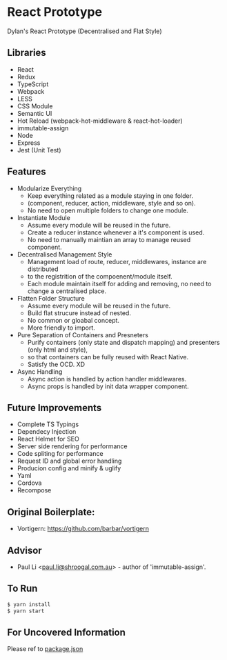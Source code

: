 # React Prototype
Dylan's React Prototype (Decentralised and Flat Style)

## Libraries
 - React
 - Redux
 - TypeScript
 - Webpack
 - LESS
 - CSS Module
 - Semantic UI
 - Hot Reload (webpack-hot-middleware & react-hot-loader)
 - immutable-assign
 - Node
 - Express
 - Jest (Unit Test)

## Features
 - Modularize Everything
   - Keep everything related as a module staying in one folder. 
   - (component, reducer, action, middleware, style and so on).
   - No need to open multiple folders to change one module.
 - Instantiate Module
   - Assume every module will be reused in the future.
   - Create a reducer instance whenever a it's component is used.
   - No need to manually maintian an array to manage reused component.
 - Decentralised Management Style
   - Management load of route, reducer, middlewares, instance are distributed 
   - to the registrition of the compoenent/module itself.
   - Each module maintain itself for adding and removing, no need to change a centralised place.
 - Flatten Folder Structure
   - Assume every module will be reused in the future.
   - Build flat strucure instead of nested.
   - No common or gloabal concept.
   - More friendly to import.
 - Pure Separation of Containers and Presneters
   - Purify containers (only state and dispatch mapping) and presenters (only html and style),
   - so that containers can be fully reused with React Native.
   - Satisfy the OCD. XD
 - Async Handling
   - Async action is handled by action handler middlewares.
   - Async props is handled by init data wrapper component.

## Future Improvements
 - Complete TS Typings
 - Dependecy Injection
 - React Helmet for SEO
 - Server side rendering for performance
 - Code spliting for performance
 - Request ID and global error handling
 - Producion config and minify & uglify
 - Yaml
 - Cordova
 - Recompose

## Original Boilerplate:
 - Vortigern: https://github.com/barbar/vortigern

## Advisor
 - Paul Li <<paul.li@shroogal.com.au>> - author of 'immutable-assign'.

## To Run
```bash
$ yarn install
$ yarn start
```

## For Uncovered Information
Please ref to [package.json](https://github.com/qk0106/React-prototype/blob/master/package.json)